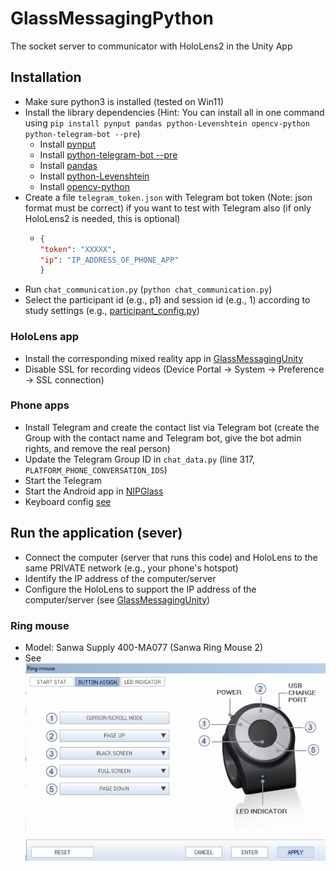 # GlassMessagingPython
The socket server to communicator with HoloLens2 in the Unity App


## Installation
- Make sure python3 is installed (tested on Win11)
- Install the library dependencies (Hint: You can install all in one command using `pip install pynput pandas python-Levenshtein opencv-python python-telegram-bot --pre`)
  - Install [pynput](https://pypi.org/project/pynput/)
  - Install [python-telegram-bot --pre](https://github.com/python-telegram-bot/python-telegram-bot)
  - Install [pandas](https://pypi.org/project/pandas/)
  - Install [python-Levenshtein](https://pypi.org/project/python-Levenshtein/)
  - Install [opencv-python](https://pypi.org/project/opencv-python/)
- Create a file `telegram_token.json` with Telegram bot token (Note: json format must be correct) if you want to test with Telegram also (if only HoloLens2 is needed, this is optional)
  - ```json
    {
    "token": "XXXXX",
    "ip": "IP_ADDRESS_OF_PHONE_APP"
    }
    ```
- Run `chat_communication.py` (`python chat_communication.py`)
- Select the participant id (e.g.,  p1) and session id (e.g., 1) according to study settings (e.g., [participant_config.py](participant_config.py))


### HoloLens app
- Install the corresponding mixed reality app in [GlassMessagingUnity](../GlassMessagingUnity)
- Disable SSL for recording videos (Device Portal -> System -> Preference -> SSL connection)


### Phone apps
- Install Telegram and create the contact list via Telegram bot (create the Group with the contact name and Telegram bot, give the bot admin rights, and remove the real person)
- Update the Telegram Group ID in `chat_data.py` (line 317, `PLATFORM_PHONE_CONVERSATION_IDS`)
- Start the Telegram
- Start the Android app in [NIPGlass](https://github.com/NUS-HCILab/NIPGlass/tree/poc/communicator_pilot_1.3)
- Keyboard config [see](phone_keyboard_config.mp4)

## Run the application (sever)
- Connect the computer (server that runs this code) and HoloLens to the same PRIVATE network (e.g., your phone's hotspot)
- Identify the IP address of the computer/server
- Configure the HoloLens to support the IP address of the computer/server (see [GlassMessagingUnity](../GlassMessagingUnity))

### Ring mouse
- Model: Sanwa Supply 400-MA077 (Sanwa Ring Mouse 2)
- See ![key mapping](ring_mouse_config.png)



